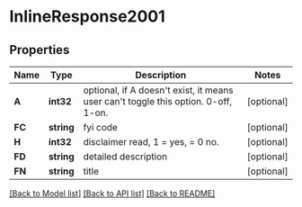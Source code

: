 # InlineResponse2001

## Properties

Name | Type | Description | Notes
------------ | ------------- | ------------- | -------------
**A** | **int32** | optional, if A doesn&#39;t exist, it means user can&#39;t toggle this option. 0-off, 1-on. | [optional] 
**FC** | **string** | fyi code | [optional] 
**H** | **int32** | disclaimer read, 1 &#x3D; yes, &#x3D; 0 no. | [optional] 
**FD** | **string** | detailed description | [optional] 
**FN** | **string** | title | [optional] 

[[Back to Model list]](../README.md#documentation-for-models) [[Back to API list]](../README.md#documentation-for-api-endpoints) [[Back to README]](../README.md)


